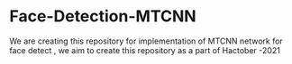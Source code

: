 # Face-Detection-MTCNN
We are creating this repository for implementation of MTCNN network for face detect , we aim to create this repository as a part of Hactober -2021
